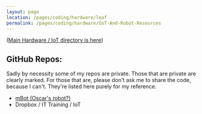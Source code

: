 ```yaml
---
layout: page
location: /pages/coding/hardware/leaf
permalink: /pages/coding/hardware/IoT-And-Robot-Resources
---
```


([Main Hardware / IoT directory is here](/pages/coding/Hardware-and-IoT-Stuff))

## GitHub Repos: 

Sadly by necessity some of my repos are private. Those that are private are clearly marked. For those that are, please don't ask me to share the code, because I can't. They're listed here purely for my reference.

- [mBot (Oscar's robot?)](https://github.com/claresudbery/mBot)
- Dropbox / IT Training / IoT

